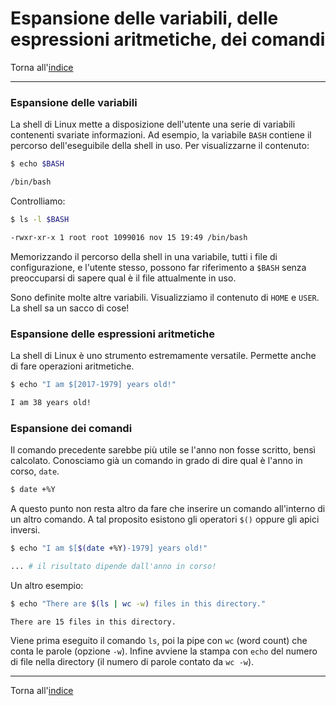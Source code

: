 # Espansione delle variabili, delle espressioni aritmetiche, dei comandi

Torna all'[indice](../toc.md)

---

### Espansione delle variabili

La shell di Linux mette a disposizione dell'utente una serie di variabili contenenti
svariate informazioni. Ad esempio, la variabile `BASH` contiene il percorso dell'eseguibile
della shell in uso. Per visualizzarne il contenuto:

```bash
$ echo $BASH

/bin/bash
```

Controlliamo:

```bash
$ ls -l $BASH

-rwxr-xr-x 1 root root 1099016 nov 15 19:49 /bin/bash
```

Memorizzando il percorso della shell in una variabile, tutti i file di
configurazione, e l'utente stesso, possono far riferimento a `$BASH` senza
preoccuparsi di sapere qual è il file attualmente in uso.

Sono definite molte altre variabili. Visualizziamo il contenuto di `HOME` e `USER`.
La shell sa un sacco di cose!

### Espansione delle espressioni aritmetiche

La shell di Linux è uno strumento estremamente versatile. Permette anche di fare operazioni aritmetiche.

```bash
$ echo "I am $[2017-1979] years old!"

I am 38 years old!
```

### Espansione dei comandi

Il comando precedente sarebbe più utile se l'anno non fosse scritto, bensì calcolato.
Conosciamo già un comando in grado di dire qual è l'anno in corso, `date`.

```bash
$ date +%Y
```

A questo punto non resta altro da fare che inserire un comando all'interno di
un altro comando. A tal proposito esistono gli operatori `$()` oppure gli apici inversi.

```bash
$ echo "I am $[$(date +%Y)-1979] years old!"

... # il risultato dipende dall'anno in corso!
```

Un altro esempio:

```bash
$ echo "There are $(ls | wc -w) files in this directory."

There are 15 files in this directory.
```

Viene prima eseguito il comando `ls`, poi la pipe con `wc` (word count) che conta
le parole (opzione `-w`). Infine avviene la stampa con `echo` del numero di file
nella directory (il numero di parole contato da `wc -w`).

---

Torna all'[indice](../toc.md)
